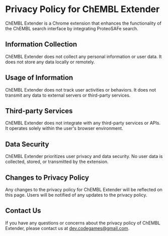 # Privacy Policy for ChEMBL Extender

ChEMBL Extender is a Chrome extension that enhances the functionality of the ChEMBL search interface by integrating ProteoSAFe search.

## Information Collection

ChEMBL Extender does not collect any personal information or user data. It does not store any data locally or remotely.

## Usage of Information

ChEMBL Extender does not track user activities or behaviors. It does not transmit any data to external servers or third-party services.

## Third-party Services

ChEMBL Extender does not integrate with any third-party services or APIs. It operates solely within the user's browser environment.

## Data Security

ChEMBL Extender prioritizes user privacy and data security. No user data is collected, stored, or transmitted by the extension.

## Changes to Privacy Policy

Any changes to the privacy policy for ChEMBL Extender will be reflected on this page. Users will be notified of any updates to the privacy policy.

## Contact Us

If you have any questions or concerns about the privacy policy of ChEMBL Extender, please contact us at dev.codegames@gmail.com.
